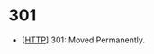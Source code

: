 # 301

- [[HTTP]] 301: Moved Permanently.


[//begin]: # "Autogenerated link references for markdown compatibility"
[http]: http "HTTP"
[//end]: # "Autogenerated link references"